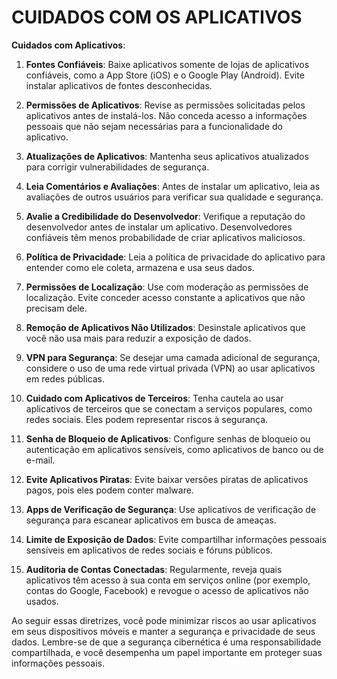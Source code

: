 # CUIDADOS COM OS APLICATIVOS
**Cuidados com Aplicativos**:

1. **Fontes Confiáveis**: Baixe aplicativos somente de lojas de aplicativos confiáveis, como a App Store (iOS) e o Google Play (Android). Evite instalar aplicativos de fontes desconhecidas.

2. **Permissões de Aplicativos**: Revise as permissões solicitadas pelos aplicativos antes de instalá-los. Não conceda acesso a informações pessoais que não sejam necessárias para a funcionalidade do aplicativo.

3. **Atualizações de Aplicativos**: Mantenha seus aplicativos atualizados para corrigir vulnerabilidades de segurança.

4. **Leia Comentários e Avaliações**: Antes de instalar um aplicativo, leia as avaliações de outros usuários para verificar sua qualidade e segurança.

5. **Avalie a Credibilidade do Desenvolvedor**: Verifique a reputação do desenvolvedor antes de instalar um aplicativo. Desenvolvedores confiáveis têm menos probabilidade de criar aplicativos maliciosos.

6. **Política de Privacidade**: Leia a política de privacidade do aplicativo para entender como ele coleta, armazena e usa seus dados.

7. **Permissões de Localização**: Use com moderação as permissões de localização. Evite conceder acesso constante a aplicativos que não precisam dele.

8. **Remoção de Aplicativos Não Utilizados**: Desinstale aplicativos que você não usa mais para reduzir a exposição de dados.

9. **VPN para Segurança**: Se desejar uma camada adicional de segurança, considere o uso de uma rede virtual privada (VPN) ao usar aplicativos em redes públicas.

10. **Cuidado com Aplicativos de Terceiros**: Tenha cautela ao usar aplicativos de terceiros que se conectam a serviços populares, como redes sociais. Eles podem representar riscos à segurança.

11. **Senha de Bloqueio de Aplicativos**: Configure senhas de bloqueio ou autenticação em aplicativos sensíveis, como aplicativos de banco ou de e-mail.

12. **Evite Aplicativos Piratas**: Evite baixar versões piratas de aplicativos pagos, pois eles podem conter malware.

13. **Apps de Verificação de Segurança**: Use aplicativos de verificação de segurança para escanear aplicativos em busca de ameaças.

14. **Limite de Exposição de Dados**: Evite compartilhar informações pessoais sensíveis em aplicativos de redes sociais e fóruns públicos.

15. **Auditoria de Contas Conectadas**: Regularmente, reveja quais aplicativos têm acesso à sua conta em serviços online (por exemplo, contas do Google, Facebook) e revogue o acesso de aplicativos não usados.

Ao seguir essas diretrizes, você pode minimizar riscos ao usar aplicativos em seus dispositivos móveis e manter a segurança e privacidade de seus dados. Lembre-se de que a segurança cibernética é uma responsabilidade compartilhada, e você desempenha um papel importante em proteger suas informações pessoais.